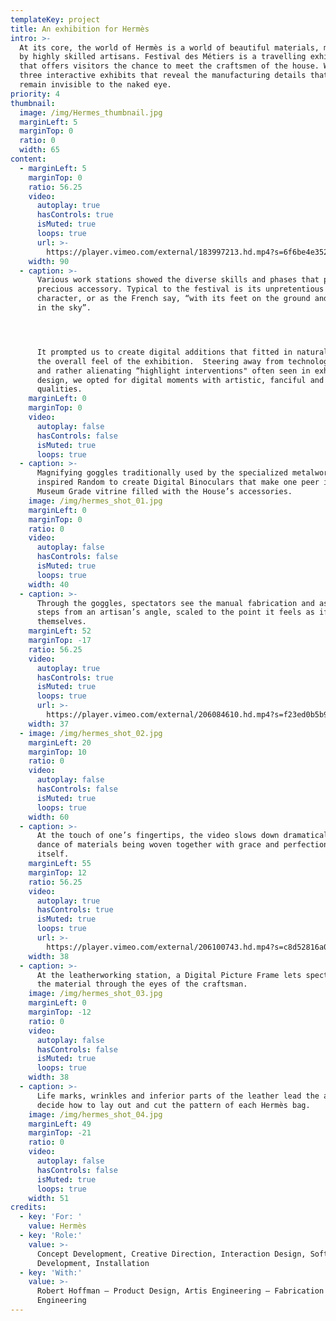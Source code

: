 ```yaml
---
templateKey: project
title: An exhibition for Hermès
intro: >-
  At its core, the world of Hermès is a world of beautiful materials, mastered
  by highly skilled artisans. Festival des Métiers is a travelling exhibition
  that offers visitors the chance to meet the craftsmen of the house. We created
  three interactive exhibits that reveal the manufacturing details that normally
  remain invisible to the naked eye.
priority: 4
thumbnail:
  image: /img/Hermes_thumbnail.jpg
  marginLeft: 5
  marginTop: 0
  ratio: 0
  width: 65
content:
  - marginLeft: 5
    marginTop: 0
    ratio: 56.25
    video:
      autoplay: true
      hasControls: true
      isMuted: true
      loops: true
      url: >-
        https://player.vimeo.com/external/183997213.hd.mp4?s=6f6be4e352ae26aa0014e6f85b9f199ae723dad7&profile_id=119
    width: 90
  - caption: >-
      Various work stations showed the diverse skills and phases that precede a
      precious accessory. Typical to the festival is its unpretentious
      character, or as the French say, “with its feet on the ground and its head
      in the sky”. 




      It prompted us to create digital additions that fitted in naturally with
      the overall feel of the exhibition.  Steering away from technology-minded
      and rather alienating “highlight interventions" often seen in exhibition
      design, we opted for digital moments with artistic, fanciful and didactic
      qualities.
    marginLeft: 0
    marginTop: 0
    video:
      autoplay: false
      hasControls: false
      isMuted: true
      loops: true
  - caption: >-
      Magnifying goggles traditionally used by the specialized metalworkers
      inspired Random to create Digital Binoculars that make one peer into a
      Museum Grade vitrine filled with the House’s accessories.
    image: /img/hermes_shot_01.jpg
    marginLeft: 0
    marginTop: 0
    ratio: 0
    video:
      autoplay: false
      hasControls: false
      isMuted: true
      loops: true
    width: 40
  - caption: >-
      Through the goggles, spectators see the manual fabrication and assembly
      steps from an artisan’s angle, scaled to the point it feels as if doing it
      themselves.
    marginLeft: 52
    marginTop: -17
    ratio: 56.25
    video:
      autoplay: true
      hasControls: true
      isMuted: true
      loops: true
      url: >-
        https://player.vimeo.com/external/206084610.hd.mp4?s=f23ed0b5b9800fbdfd0ce7ba7ddbad0a51b05cf1&profile_id=174
    width: 37
  - image: /img/hermes_shot_02.jpg
    marginLeft: 20
    marginTop: 10
    ratio: 0
    video:
      autoplay: false
      hasControls: false
      isMuted: true
      loops: true
    width: 60
  - caption: >-
      At the touch of one’s fingertips, the video slows down dramatically, and a
      dance of materials being woven together with grace and perfection unfolds
      itself.
    marginLeft: 55
    marginTop: 12
    ratio: 56.25
    video:
      autoplay: true
      hasControls: true
      isMuted: true
      loops: true
      url: >-
        https://player.vimeo.com/external/206100743.hd.mp4?s=c8d52816a0f6d2352864ecabb2b02947aeaa56f2&profile_id=119
    width: 38
  - caption: >-
      At the leatherworking station, a Digital Picture Frame lets spectators see
      the material through the eyes of the craftsman.
    image: /img/hermes_shot_03.jpg
    marginLeft: 0
    marginTop: -12
    ratio: 0
    video:
      autoplay: false
      hasControls: false
      isMuted: true
      loops: true
    width: 38
  - caption: >-
      Life marks, wrinkles and inferior parts of the leather lead the artisan to
      decide how to lay out and cut the pattern of each Hermès bag.
    image: /img/hermes_shot_04.jpg
    marginLeft: 49
    marginTop: -21
    ratio: 0
    video:
      autoplay: false
      hasControls: false
      isMuted: true
      loops: true
    width: 51
credits:
  - key: 'For: '
    value: Hermès
  - key: 'Role:'
    value: >-
      Concept Development, Creative Direction, Interaction Design, Software
      Development, Installation
  - key: 'With:'
    value: >-
      Robert Hoffman — Product Design, Artis Engineering — Fabrication and
      Engineering
---
```


